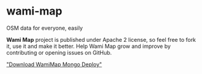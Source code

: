 wami-map
========

OSM data for everyone, easily

**Wami Map** project is published under Apache 2 license, so feel free to fork it, use it and make it better.
Help Wami Map grow and improve by contributing or opening issues on GitHub.

["Download WamiMap Mongo Deploy"](https://github.com/wamiguides/wami-map/releases)
